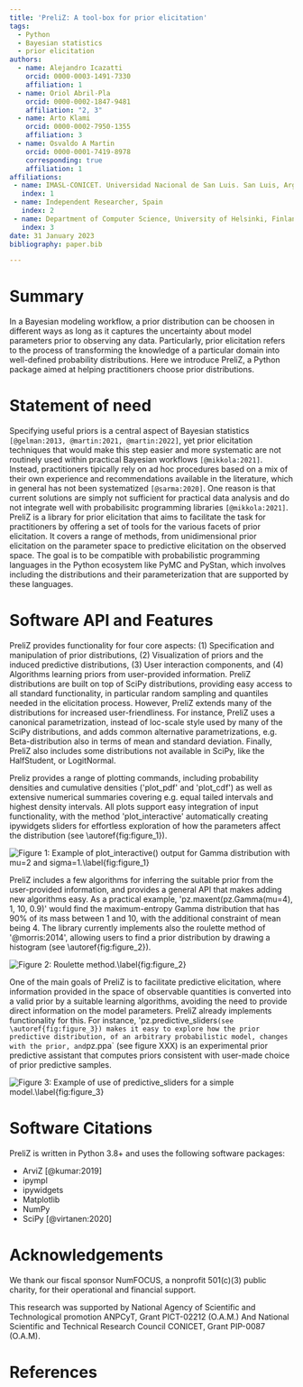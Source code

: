 ```yaml
---
title: 'PreliZ: A tool-box for prior elicitation'
tags:
  - Python
  - Bayesian statistics
  - prior elicitation
authors:
  - name: Alejandro Icazatti
    orcid: 0000-0003-1491-7330
    affiliation: 1
  - name: Oriol Abril-Pla
    orcid: 0000-0002-1847-9481
    affiliation: "2, 3"
  - name: Arto Klami
    orcid: 0000-0002-7950-1355
    affiliation: 3
  - name: Osvaldo A Martin
    orcid: 0000-0001-7419-8978
    corresponding: true
    affiliation: 1
affiliations:
 - name: IMASL-CONICET. Universidad Nacional de San Luis. San Luis, Argentina
   index: 1
 - name: Independent Researcher, Spain
   index: 2
 - name: Department of Computer Science, University of Helsinki, Finland
   index: 3
date: 31 January 2023
bibliography: paper.bib

---
```


# Summary

In a Bayesian modeling workflow, a prior distribution can be choosen in different ways as long as it captures the uncertainty about model parameters prior to observing any data. Particularly, prior elicitation refers to the process of transforming the knowledge of a particular domain into well-defined probability distributions. Here we introduce PreliZ, a Python package aimed at helping practitioners choose prior distributions.

# Statement of need

Specifying useful priors is a central aspect of Bayesian statistics `[@gelman:2013, @martin:2021, @martin:2022]`, yet prior elicitation techniques that would make this step easier and more systematic are not routinely used within practical Bayesian workflows `[@mikkola:2021]`. Instead, practitioners tipically rely on ad hoc procedures based on a mix of their own experience and recommendations available in the literature, which in general has not been systematized `[@sarma:2020]`. One reason is that current solutions are simply not sufficient for practical data analysis and do not integrate well with probabilisitc programming libraries `[@mikkola:2021]`. PreliZ is a library for prior elicitation that aims to facilitate the task for practitioners by offering a set of tools for the various facets of prior elicitation. It covers a range of methods, from unidimensional prior elicitation on the parameter space to predictive elicitation on the observed space. The goal is to be compatible with probabilistic programming languages in the Python ecosystem like PyMC and PyStan, which involves including the distributions and their parameterization that are supported by these languages.

# Software API and Features

PreliZ provides functionality for four core aspects: (1) Specification and manipulation of prior distributions, (2) Visualization of priors and the induced predictive distributions, (3) User interaction components, and (4) Algorithms learning priors from user-provided information.
PreliZ distributions are built on top of SciPy distributions, providing easy access to all standard functionality, in particular random sampling and quantiles needed in the elicitation process. However, PreliZ extends many of the distributions for increased user-friendliness. For instance, PreliZ uses a canonical parametrization, instead of loc-scale style used by many of the SciPy distributions, and adds common alternative parametrizations,  e.g. Beta-distribution also in terms of mean and standard deviation. Finally, PreliZ also includes some distributions not available in SciPy, like the HalfStudent, or LogitNormal.

Preliz provides a range of plotting commands, including probability densities and cumulative densities ('plot_pdf' and 'plot_cdf') as well as extensive numerical summaries covering e.g. equal tailed intervals and highest density intervals. All plots support easy integration of input functionality, with the method 'plot_interactive' automatically creating ipywidgets sliders for effortless exploration of how the parameters affect the distribution (see \autoref{fig:figure_1}).

![Figure 1: Example of plot_interactive() output for Gamma distribution with mu=2 and sigma=1.\label{fig:figure_1}](figures/figure_1.png)

PreliZ includes a few algorithms for inferring the suitable prior from the user-provided information, and provides a general API that makes adding new algorithms easy. As a practical example, 'pz.maxent(pz.Gamma(mu=4), 1, 10, 0.9)' would find the maximum-entropy Gamma distribution that has 90% of its mass between 1 and 10, with the additional constraint of mean being 4. The library currently implements also the roulette method of '@morris:2014', allowing users to find a prior distribution by drawing a histogram (see \autoref{fig:figure_2}).

![Figure 2: Roulette method.\label{fig:figure_2}](figures/figure_2.png)

One of the main goals of PreliZ is to facilitate predictive elicitation, where information provided in the space of observable quantities is converted into a valid prior by a suitable learning algorithms, avoiding the need to provide direct information on the model parameters. PreliZ already implements functionality for this. For instance, 'pz.predictive_sliders` (see \autoref{fig:figure_3}) makes it easy to explore how the prior predictive distribution, of an arbitrary probabilistic model, changes with the prior, and `pz.ppa` (see figure XXX) is an experimental prior predictive assistant that computes priors consistent with user-made choice of prior predictive samples. 

![Figure 3: Example of use of predictive_sliders for a simple model.\label{fig:figure_3}](figures/figure_3.png)

# Software Citations

PreliZ is written in Python 3.8+ and uses the following software packages:

* ArviZ [@kumar:2019]
* ipympl
* ipywidgets 
* Matplotlib
* NumPy
* SciPy [@virtanen:2020]

# Acknowledgements

We thank our fiscal sponsor NumFOCUS, a nonprofit 501(c)(3) public charity, for their operational and financial support.

This research was supported by National Agency of Scientific and Technological promotion ANPCyT, Grant PICT-02212 (O.A.M.) And National Scientific and Technical Research Council CONICET, Grant PIP-0087 (O.A.M).

# References
